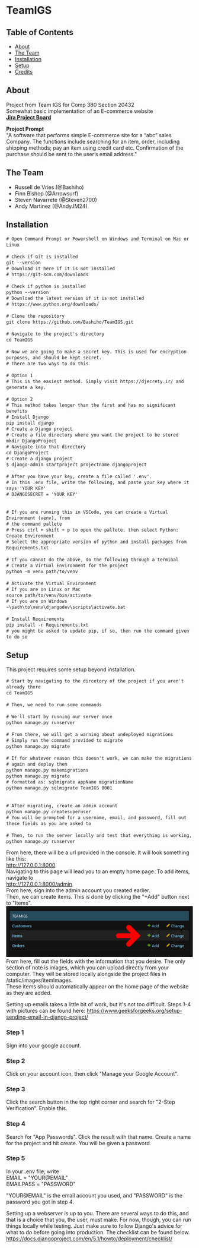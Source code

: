 # TeamIGS

## Table of Contents
- [About](#-about)
- [The Team](#-the-team)
- [Installation](#-installation)
- [Setup](#-setup)
- [Credits](#-credits)

## About
Project from Team IGS for Comp 380 Section 20432\
Somewhat basic implementation of an E-commerce website\
**[Jira Project Board](https://teamigs.atlassian.net/jira/software/projects/SCRUM/boards/1/backlog)**

**Project Prompt**\
"A software that performs simple E-commerce site for a “abc” sales Company. The functions include searching for
an item, order, including shipping methods; pay an item using credit card etc. Confirmation of the purchase
should be sent to the user’s email address."

## The Team
- Russell de Vries (@Bashiho)
- Finn Bishop (@Arrowsurf)
- Steven Navarrete (@Steven2700)
- Andy Martinez (@AndyJM24)

## Installation
```shell
# Open Command Prompt or Powershell on Windows and Terminal on Mac or Linux

# Check if Git is installed
git --version
# Download it here if it is not installed 
# https://git-scm.com/downloads

# Check if python is installed 
python --version
# Download the latest version if it is not installed
# https://www.python.org/downloads/

# Clone the repository
git clone https://github.com/Bashiho/TeamIGS.git

# Navigate to the project's directory
cd TeamIGS

# Now we are going to make a secret key. This is used for encryption purposes, and should be kept secret.
# There are two ways to do this

# Option 1
# This is the easiest method. Simply visit https://djecrety.ir/ and generate a key.

# Option 2
# This method takes longer than the first and has no significant benefits
# Install Django
pip install django
# Create a Django project
# Create a file directory where you want the project to be stored
mkdir DjangoProject
# Navigate into that directory
cd DjangoProject
# Create a django project
$ django-admin startproject projectname djangoproject

# After you have your key, create a file called '.env'. 
# In this .env file, write the following, and paste your key where it says 'YOUR KEY' 
# DJANGOSECRET = 'YOUR KEY'


# If you are running this in VSCode, you can create a Virtual Environment (venv), from
# the command pallete
# Press ctrl + shift + p to open the pallete, then select Python: Create Environment
# Select the appropriate version of python and install packages from Requirements.txt

# If you cannot do the above, do the following through a terminal
# Create a Virtual Environment for the project
python -m venv path/to/venv

# Activate the Virtual Environment
# If you are on Linux or Mac
source path/to/venv/bin/activate
# If you are on Windows
~\path\to\venv\djangodev\scripts\activate.bat

# Install Requirements
pip install -r Requirements.txt
# you might be asked to update pip, if so, then run the command given to do so
```

## Setup
This project requires some setup beyond installation.
```shell
# Start by navigating to the dircetory of the project if you aren't already there
cd TeamIGS

# Then, we need to run some commands

# We'll start by running our server once
python manage.py runserver

# From there, we will get a warning about undeployed migrations
# Simply run the command provided to migrate
python manage.py migrate

# If for whatever reason this doesn't work, we can make the migrations
# again and deploy them 
python manage.py makemigrations
python manage.py migrate
# formatted as: sqlmigrate appName migrationName
python manage.py sqlmigrate TeamIGS 0001


# After migrating, create an admin account
python manage.py createsuperuser
# You will be prompted for a username, email, and password, fill out these fields as you are asked to

# Then, to run the server locally and test that everything is working,
python manage.py runserver
```

From here, there will be a url provided in the console. It will look something like this:\
http://127.0.0.1:8000 \
Navigating to this page will lead you to an empty home page. To add items, navigate to\
http://127.0.0.1:8000/admin \
From here, sign into the admin account you created earlier.\
Then, we can create items. This is done by clicking the "+Add" button next to "Items".\
![Add Items](https://github.com/Bashiho/TeamIGS/blob/main/Resources/readme-arrow-items.png?raw=true)\
From here, fill out the fields with the information that you desire. The only section of note is images, which you can upload directly from your computer. They will be stored locally alongside the project files in /static/images/itemImages.\
These items should automatically appear on the home page of the website as they are added.

Setting up emails takes a little bit of work, but it's not too difficult. Steps 1-4 with pictures can be found here: https://www.geeksforgeeks.org/setup-sending-email-in-django-project/

### Step 1
Sign into your google account.
### Step 2 
Click on your account icon, then click "Manage your Google Account".
### Step 3
Click the search button in the top right corner and search for "2-Step Verification". Enable this.
### Step 4
Search for "App Passwords". Click the result with that name. Create a name for the project and hit create. You will be given a password.
### Step 5
In your .env file, write\
EMAIL = "YOUR@EMAIL"\
EMAILPASS = "PASSWORD"

"YOUR@EMAIL" is the email account you used, and "PASSWORD" is the password you got in step 4.


Setting up a webserver is up to you. There are several ways to do this, and that is a choice that you, the user, must make. For now, though, you can run things locally while testing. Just make sure to follow Django's advice for what to do before going into production. The checklist can be found below. \
https://docs.djangoproject.com/en/5.1/howto/deployment/checklist/
